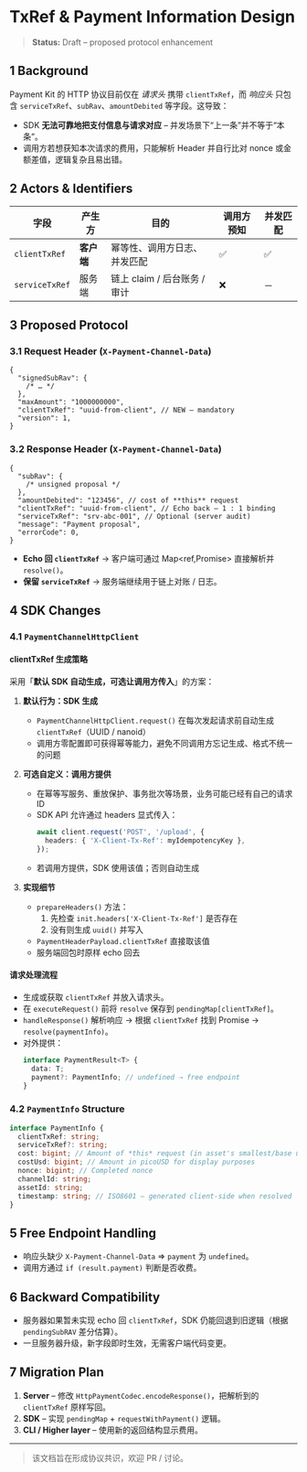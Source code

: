 # TxRef & Payment Information Design

> **Status:** Draft – proposed protocol enhancement

## 1 Background

Payment Kit 的 HTTP 协议目前仅在 _请求头_ 携带 `clientTxRef`，而 _响应头_ 只包含 `serviceTxRef`、`subRav`、`amountDebited` 等字段。这导致：

- SDK **无法可靠地把支付信息与请求对应** – 并发场景下“上一条”并不等于“本条”。
- 调用方若想获知本次请求的费用，只能解析 Header 并自行比对 nonce 或金额差值，逻辑复杂且易出错。

## 2 Actors & Identifiers

| 字段           | 产生方     | 目的                         | 调用方预知 | 并发匹配 |
| -------------- | ---------- | ---------------------------- | ---------- | -------- |
| `clientTxRef`  | **客户端** | 幂等性、调用方日志、并发匹配 | ✅         | ✅       |
| `serviceTxRef` | 服务端     | 链上 claim / 后台账务 / 审计 | ❌         | －       |

## 3 Proposed Protocol

### 3.1 Request Header (`X-Payment-Channel-Data`)

```jsonc
{
  "signedSubRav": {
    /* … */
  },
  "maxAmount": "1000000000",
  "clientTxRef": "uuid-from-client", // NEW – mandatory
  "version": 1,
}
```

### 3.2 Response Header (`X-Payment-Channel-Data`)

```jsonc
{
  "subRav": {
    /* unsigned proposal */
  },
  "amountDebited": "123456", // cost of **this** request
  "clientTxRef": "uuid-from-client", // Echo back – 1 : 1 binding
  "serviceTxRef": "srv-abc-001", // Optional (server audit)
  "message": "Payment proposal",
  "errorCode": 0,
}
```

- **Echo 回 `clientTxRef`** → 客户端可通过 Map<ref,Promise> 直接解析并 `resolve()`。
- **保留 `serviceTxRef`** → 服务端继续用于链上对账 / 日志。

## 4 SDK Changes

### 4.1 `PaymentChannelHttpClient`

#### clientTxRef 生成策略

采用「**默认 SDK 自动生成，可选让调用方传入**」的方案：

1. **默认行为：SDK 生成**

   - `PaymentChannelHttpClient.request()` 在每次发起请求前自动生成 `clientTxRef`（UUID / nanoid）
   - 调用方零配置即可获得幂等能力，避免不同调用方忘记生成、格式不统一的问题

2. **可选自定义：调用方提供**

   - 在幂等写服务、重放保护、事务批次等场景，业务可能已经有自己的请求 ID
   - SDK API 允许通过 headers 显式传入：
     ```typescript
     await client.request('POST', '/upload', {
       headers: { 'X-Client-Tx-Ref': myIdempotencyKey },
     });
     ```
   - 若调用方提供，SDK 使用该值；否则自动生成

3. **实现细节**
   - `prepareHeaders()` 方法：
     1. 先检查 `init.headers['X-Client-Tx-Ref']` 是否存在
     2. 没有则生成 `uuid()` 并写入
   - `PaymentHeaderPayload.clientTxRef` 直接取该值
   - 服务端回包时原样 echo 回去

#### 请求处理流程

- 生成或获取 `clientTxRef` 并放入请求头。
- 在 `executeRequest()` 前将 `resolve` 保存到 `pendingMap[clientTxRef]`。
- `handleResponse()` 解析响应 → 根据 `clientTxRef` 找到 Promise → `resolve(paymentInfo)`。
- 对外提供：
  ```ts
  interface PaymentResult<T> {
    data: T;
    payment?: PaymentInfo; // undefined ⇢ free endpoint
  }
  ```

### 4.2 `PaymentInfo` Structure

```ts
interface PaymentInfo {
  clientTxRef: string;
  serviceTxRef?: string;
  cost: bigint; // Amount of *this* request (in asset's smallest/base units)
  costUsd: bigint; // Amount in picoUSD for display purposes
  nonce: bigint; // Completed nonce
  channelId: string;
  assetId: string;
  timestamp: string; // ISO8601 – generated client-side when resolved
}
```

## 5 Free Endpoint Handling

- 响应头缺少 `X-Payment-Channel-Data` ⇒ `payment` 为 `undefined`。
- 调用方通过 `if (result.payment)` 判断是否收费。

## 6 Backward Compatibility

- 服务器如果暂未实现 echo 回 `clientTxRef`，SDK 仍能回退到旧逻辑（根据 `pendingSubRAV` 差分估算）。
- 一旦服务器升级，新字段即时生效，无需客户端代码变更。

## 7 Migration Plan

1. **Server** – 修改 `HttpPaymentCodec.encodeResponse()`，把解析到的 `clientTxRef` 原样写回。
2. **SDK** – 实现 `pendingMap` + `requestWithPayment()` 逻辑。
3. **CLI / Higher layer** – 使用新的返回结构显示费用。

---

> 该文档旨在形成协议共识，欢迎 PR / 讨论。
